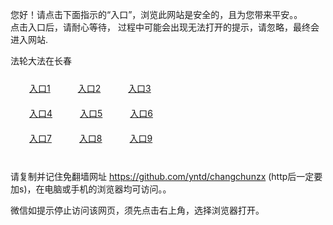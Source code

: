 您好！请点击下面指示的“入口”，浏览此网站是安全的，且为您带来平安。。 <br/>
点击入口后，请耐心等待， 过程中可能会出现无法打开的提示，请忽略，最终会进入网站. </br>

法轮大法在长春<br/>
<div style="padding:10px"><a style="margin:20px" target="_blank" href="https://dyk7117ene19r.cloudfront.net/2Qpsp?qiampbpd" id="ccLink1" rel="nofollow">入口1</a> <a target="_blank" style="margin:20px" href="https://dt8210fu7v3jt.cloudfront.net/2Qpsp?rjaptcqq" id="ccLink2" rel="nofollow">入口2</a> <a style="margin:20px" target="_blank" href="https://d3deare0roxas7.cloudfront.net/2Qpsp?nvmxsncu" id="ccLink3" rel="nofollow">入口3</a></div>

<div style="padding:10px" ><a style="margin:20px" target="_blank" href="https://dyk7117ene19r.cloudfront.net/2Qpsp?qiampbpd" id="ccLink4" rel="nofollow">入口4</a> <a style="margin:20px" href="https://dt8210fu7v3jt.cloudfront.net/2Qpsp?rjaptcqq" target="_blank" id="ccLink5" rel="nofollow">入口5</a> <a style="margin:20px" href="https://d3deare0roxas7.cloudfront.net/2Qpsp?nvmxsncu" target="_blank" id="ccLink6" rel="nofollow">入口6</a></div>

<div style="padding:10px"><a style="margin:20px" target="_blank" href="https://dyk7117ene19r.cloudfront.net/2Qpsp?qiampbpd" id="ccLink7" rel="nofollow">入口7</a> <a style="margin:20px" href="https://dt8210fu7v3jt.cloudfront.net/2Qpsp?rjaptcqq" target="_blank" id="ccLink8" rel="nofollow">入口8</a> <a style="margin:20px" target="_blank" href="https://d3deare0roxas7.cloudfront.net/2Qpsp?nvmxsncu" id="ccLink9" rel="nofollow">入口9</a></div>

<br/>



请复制并记住免翻墙网址 https://github.com/yntd/changchunzx (http后一定要加s)，在电脑或手机的浏览器均可访问。。<br/>

微信如提示停止访问该网页，须先点击右上角，选择浏览器打开。
